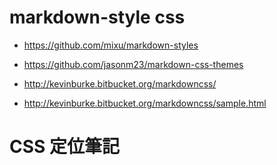 

# markdown-style css

- https://github.com/mixu/markdown-styles

- https://github.com/jasonm23/markdown-css-themes

- http://kevinburke.bitbucket.org/markdowncss/

- http://kevinburke.bitbucket.org/markdowncss/sample.html


# CSS 定位筆記

